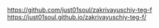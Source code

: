 https://github.com/just01soul/zakrivayuschiy-teg-f
https://just01soul.github.io/zakrivayuschiy-teg-f/
